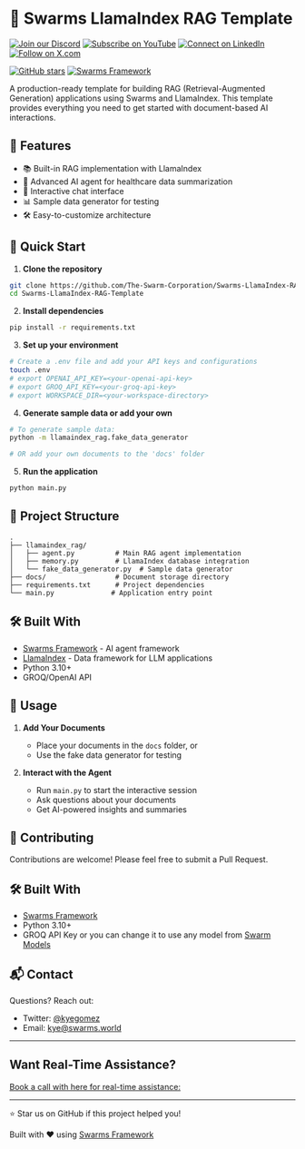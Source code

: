 
# 🚀 Swarms LlamaIndex RAG Template

[![Join our Discord](https://img.shields.io/badge/Discord-Join%20our%20server-5865F2?style=for-the-badge&logo=discord&logoColor=white)](https://discord.gg/agora-999382051935506503) [![Subscribe on YouTube](https://img.shields.io/badge/YouTube-Subscribe-red?style=for-the-badge&logo=youtube&logoColor=white)](https://www.youtube.com/@kyegomez3242) [![Connect on LinkedIn](https://img.shields.io/badge/LinkedIn-Connect-blue?style=for-the-badge&logo=linkedin&logoColor=white)](https://www.linkedin.com/in/kye-g-38759a207/) [![Follow on X.com](https://img.shields.io/badge/X.com-Follow-1DA1F2?style=for-the-badge&logo=x&logoColor=white)](https://x.com/kyegomezb)


[![GitHub stars](https://img.shields.io/github/stars/The-Swarm-Corporation/Legal-Swarm-Template?style=social)](https://github.com/The-Swarm-Corporation/Legal-Swarm-Template)
[![Swarms Framework](https://img.shields.io/badge/Built%20with-Swarms-blue)](https://github.com/kyegomez/swarms)

A production-ready template for building RAG (Retrieval-Augmented Generation) applications using Swarms and LlamaIndex. This template provides everything you need to get started with document-based AI interactions.

## 🌟 Features

- 📚 Built-in RAG implementation with LlamaIndex
- 🤖 Advanced AI agent for healthcare data summarization
- 🔄 Interactive chat interface
- 📊 Sample data generator for testing
- 🛠️ Easy-to-customize architecture



## 🚀 Quick Start

1. **Clone the repository**
```bash
git clone https://github.com/The-Swarm-Corporation/Swarms-LlamaIndex-RAG-Template.git
cd Swarms-LlamaIndex-RAG-Template
```

2. **Install dependencies**
```bash
pip install -r requirements.txt
```

3. **Set up your environment**
```bash
# Create a .env file and add your API keys and configurations
touch .env
# export OPENAI_API_KEY=<your-openai-api-key>
# export GROQ_API_KEY=<your-groq-api-key>
# export WORKSPACE_DIR=<your-workspace-directory>
```

4. **Generate sample data or add your own**
```bash
# To generate sample data:
python -m llamaindex_rag.fake_data_generator

# OR add your own documents to the 'docs' folder
```

5. **Run the application**
```bash
python main.py
```

## 📁 Project Structure

```
.
├── llamaindex_rag/
│   ├── agent.py          # Main RAG agent implementation
│   ├── memory.py         # LlamaIndex database integration
│   └── fake_data_generator.py  # Sample data generator
├── docs/                 # Document storage directory
├── requirements.txt      # Project dependencies
└── main.py              # Application entry point
```

## 🛠️ Built With

- [Swarms Framework](https://github.com/kyegomez/swarms) - AI agent framework
- [LlamaIndex](https://www.llamaindex.ai/) - Data framework for LLM applications
- Python 3.10+
- GROQ/OpenAI API

## 📖 Usage

1. **Add Your Documents**
   - Place your documents in the `docs` folder, or
   - Use the fake data generator for testing

2. **Interact with the Agent**
   - Run `main.py` to start the interactive session
   - Ask questions about your documents
   - Get AI-powered insights and summaries

## 🤝 Contributing

Contributions are welcome! Please feel free to submit a Pull Request.



## 🛠 Built With

- [Swarms Framework](https://github.com/kyegomez/swarms)
- Python 3.10+
- GROQ API Key or you can change it to use any model from [Swarm Models](https://github.com/The-Swarm-Corporation/swarm-models)

## 📬 Contact

Questions? Reach out:
- Twitter: [@kyegomez](https://twitter.com/kyegomez)
- Email: kye@swarms.world

---

## Want Real-Time Assistance?

[Book a call with here for real-time assistance:](https://cal.com/swarms/swarms-onboarding-session)

---

⭐ Star us on GitHub if this project helped you!

Built with ♥ using [Swarms Framework](https://github.com/kyegomez/swarms)





